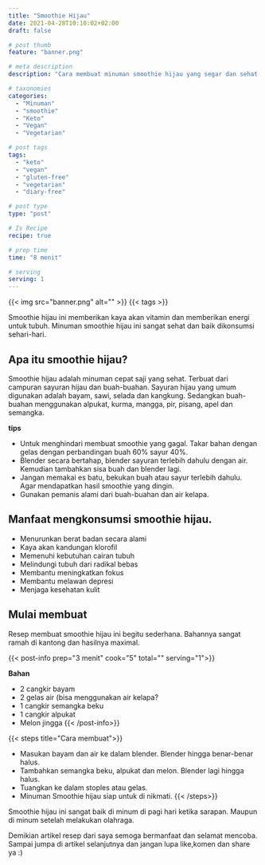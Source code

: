 ```yaml
---
title: "Smoothie Hijau"
date: 2021-04-28T10:10:02+02:00
draft: false

# post thumb
feature: "banner.png"

# meta description
description: "Cara membuat minuman smoothie hijau yang segar dan sehat. Menu minuman diet keto dan vegan."

# taxonomies
categories:
  - "Minuman"
  - "smoothie"
  - "Keto"
  - "Vegan"
  - "Vegetarian"

# post tags
tags:
  - "keto"
  - "vegan"
  - "gluten-free"
  - "vegetarian"
  - "diary-free"

# post type
type: "post"

# Is Recipe
recipe: true

# prep time
time: "8 menit"

# serving
serving: 1
---
```


{{< img src="banner.png" alt="" >}}
{{< tags >}}

Smoothie hijau ini memberikan kaya akan vitamin dan memberikan energi untuk tubuh. Minuman smoothie hijau ini sangat sehat dan baik dikonsumsi sehari-hari.

## Apa itu smoothie hijau?

Smoothie hijau adalah minuman cepat saji yang sehat. Terbuat dari campuran sayuran hijau dan buah-buahan. Sayuran hijau yang umum digunakan adalah bayam, sawi, selada dan kangkung. Sedangkan buah-buahan menggunakan alpukat, kurma, mangga, pir, pisang, apel dan semangka.

__tips__

- Untuk menghindari membuat smoothie yang gagal. Takar bahan dengan gelas dengan perbandingan buah 60% sayur 40%.
- Blender secara bertahap, blender sayuran terlebih dahulu dengan air. Kemudian tambahkan sisa buah dan blender lagi.
- Jangan memakai es batu, bekukan buah atau sayur terlebih dahulu. Agar mendapatkan hasil smoothie yang dingin.
- Gunakan pemanis alami dari buah-buahan dan air kelapa.

## Manfaat mengkonsumsi smoothie hijau.

-   Menurunkan berat badan secara alami
-   Kaya akan kandungan klorofil
-   Memenuhi kebutuhan cairan tubuh
-   Melindungi tubuh dari radikal bebas
-   Membantu meningkatkan fokus
-   Membantu melawan depresi
-   Menjaga kesehatan kulit

## Mulai membuat

Resep membuat smoothie hijau ini begitu sederhana. Bahannya sangat ramah di kantong dan hasilnya maximal.

{{< post-info prep="3 menit" cook="5" total="" serving="1">}}

__Bahan__

-   2 cangkir bayam
-   2 gelas air (bisa menggunakan air kelapa?
-   1 cangkir semangka beku
-   1 cangkir alpukat
-   Melon jingga
{{< /post-info>}}

{{< steps title="Cara membuat">}}
-   Masukan bayam dan air ke dalam blender. Blender hingga benar-benar halus.
-   Tambahkan semangka beku, alpukat dan melon. Blender lagi hingga halus.
-   Tuangkan ke dalam stoples atau gelas.
-   Minuman Smoothie hijau siap untuk di nikmati.
{{< /steps>}}

Smoothie hijau ini sangat baik di minum di pagi hari ketika sarapan. Maupun di minum setelah melakukan olahraga.

Demikian artikel resep dari saya semoga bermanfaat dan selamat mencoba. Sampai jumpa di artikel selanjutnya dan jangan lupa like,komen dan share ya :)
